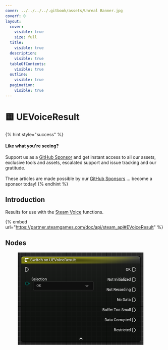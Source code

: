 ```yaml
---
cover: ../../../../.gitbook/assets/Unreal Banner.jpg
coverY: 0
layout:
  cover:
    visible: true
    size: full
  title:
    visible: true
  description:
    visible: true
  tableOfContents:
    visible: true
  outline:
    visible: true
  pagination:
    visible: true
---
```


# 🟨 UEVoiceResult

{% hint style="success" %}
#### Like what you're seeing?

Support us as a [GitHub Sponsor](../../../../become-a-sponsor/) and get instant access to all our assets, exclusive tools and assets, escalated support and issue tracking and our gratitude.\
\
These articles are made possible by our [GitHub Sponsors](../../../../become-a-sponsor/) ... become a sponsor today!
{% endhint %}

## Introduction

Results for use with the [Steam Voice](https://partner.steamgames.com/doc/features/voice) functions.

{% embed url="https://partner.steamgames.com/doc/api/steam_api#EVoiceResult" %}

## Nodes

<figure><img src="../../../../.gitbook/assets/image (10) (1) (1).png" alt=""><figcaption></figcaption></figure>
